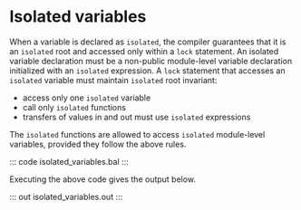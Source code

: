 # Isolated variables

When a variable is declared as `isolated`, the compiler guarantees that it is an `isolated` root and accessed only within a `lock` statement. An isolated variable declaration must be a non-public module-level variable declaration initialized with an `isolated` expression. A `lock` statement that accesses an `isolated` variable must maintain `isolated` root invariant:

- access only one `isolated` variable
- call only `isolated` functions
- transfers of values in and out must use `isolated` expressions

The `isolated` functions are allowed to access `isolated` module-level variables, provided they follow the above rules.

::: code isolated_variables.bal :::

Executing the above code gives the output below.

::: out isolated_variables.out :::